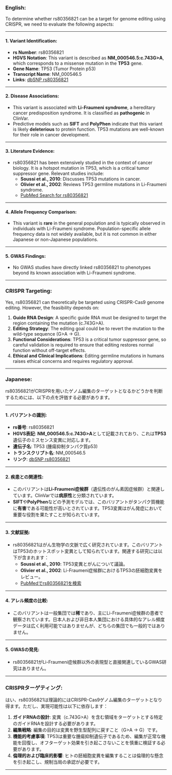 ### English:
To determine whether rs80356821 can be a target for genome editing using CRISPR, we need to evaluate the following aspects:

---

#### 1. **Variant Identification**:
- **rs Number**: rs80356821
- **HGVS Notation**: This variant is described as **NM_000546.5:c.743G>A**, which corresponds to a missense mutation in the **TP53** gene.
- **Gene Name**: TP53 (Tumor Protein p53)
- **Transcript Name**: NM_000546.5
- **Links**: [dbSNP rs80356821](https://www.ncbi.nlm.nih.gov/snp/rs80356821)

---

#### 2. **Disease Associations**:
- This variant is associated with **Li-Fraumeni syndrome**, a hereditary cancer predisposition syndrome. It is classified as **pathogenic** in ClinVar.
- Predictive models such as **SIFT** and **PolyPhen** indicate that this variant is likely **deleterious** to protein function. TP53 mutations are well-known for their role in cancer development.

---

#### 3. **Literature Evidence**:
- rs80356821 has been extensively studied in the context of cancer biology. It is a hotspot mutation in TP53, which is a critical tumor suppressor gene. Relevant studies include:
  - **Soussi et al., 2010**: Discusses TP53 mutations in cancer.
  - **Olivier et al., 2002**: Reviews TP53 germline mutations in Li-Fraumeni syndrome.
  - [PubMed Search for rs80356821](https://pubmed.ncbi.nlm.nih.gov/?term=rs80356821)

---

#### 4. **Allele Frequency Comparison**:
- This variant is **rare** in the general population and is typically observed in individuals with Li-Fraumeni syndrome. Population-specific allele frequency data is not widely available, but it is not common in either Japanese or non-Japanese populations.

---

#### 5. **GWAS Findings**:
- No GWAS studies have directly linked rs80356821 to phenotypes beyond its known association with Li-Fraumeni syndrome.

---

### CRISPR Targeting:
Yes, rs80356821 can theoretically be targeted using CRISPR-Cas9 genome editing. However, the feasibility depends on:
1. **Guide RNA Design**: A specific guide RNA must be designed to target the region containing the mutation (c.743G>A).
2. **Editing Strategy**: The editing goal could be to revert the mutation to the wild-type sequence (G>A → G).
3. **Functional Considerations**: TP53 is a critical tumor suppressor gene, so careful validation is required to ensure that editing restores normal function without off-target effects.
4. **Ethical and Clinical Implications**: Editing germline mutations in humans raises ethical concerns and requires regulatory approval.

---

### Japanese:
rs80356821がCRISPRを用いたゲノム編集のターゲットとなるかどうかを判断するためには、以下の点を評価する必要があります。

---

#### 1. **バリアントの識別**:
- **rs番号**: rs80356821
- **HGVS表記**: **NM_000546.5:c.743G>A**として記載されており、これは**TP53**遺伝子のミスセンス変異に対応します。
- **遺伝子名**: TP53 (腫瘍抑制タンパク質p53)
- **トランスクリプト名**: NM_000546.5
- **リンク**: [dbSNP rs80356821](https://www.ncbi.nlm.nih.gov/snp/rs80356821)

---

#### 2. **疾患との関連性**:
- このバリアントは**Li-Fraumeni症候群**（遺伝性のがん素因症候群）と関連しています。ClinVarでは**病原性**と分類されています。
- **SIFT**や**PolyPhen**などの予測モデルでは、このバリアントがタンパク質機能に**有害**である可能性が高いとされています。TP53変異はがん発症において重要な役割を果たすことが知られています。

---

#### 3. **文献証拠**:
- rs80356821はがん生物学の文脈で広く研究されています。このバリアントはTP53のホットスポット変異として知られています。関連する研究には以下が含まれます：
  - **Soussi et al., 2010**: TP53変異とがんについて議論。
  - **Olivier et al., 2002**: Li-Fraumeni症候群におけるTP53の胚細胞変異をレビュー。
  - [PubMedでrs80356821を検索](https://pubmed.ncbi.nlm.nih.gov/?term=rs80356821)

---

#### 4. **アレル頻度の比較**:
- このバリアントは一般集団では**稀**であり、主にLi-Fraumeni症候群の患者で観察されています。日本人および非日本人集団における具体的なアレル頻度データは広く利用可能ではありませんが、どちらの集団でも一般的ではありません。

---

#### 5. **GWASの発見**:
- rs80356821がLi-Fraumeni症候群以外の表現型と直接関連しているGWAS研究はありません。

---

### CRISPRターゲティング:
はい、rs80356821は理論的にはCRISPR-Cas9ゲノム編集のターゲットとなり得ます。ただし、実現可能性は以下に依存します：
1. **ガイドRNAの設計**: 変異（c.743G>A）を含む領域をターゲットとする特定のガイドRNAを設計する必要があります。
2. **編集戦略**: 編集の目的は変異を野生型配列に戻すこと（G>A → G）です。
3. **機能的考慮事項**: TP53は重要な腫瘍抑制遺伝子であるため、編集が正常な機能を回復し、オフターゲット効果を引き起こさないことを慎重に検証する必要があります。
4. **倫理的および臨床的影響**: ヒトの胚細胞変異を編集することは倫理的な懸念を引き起こし、規制当局の承認が必要です。

---